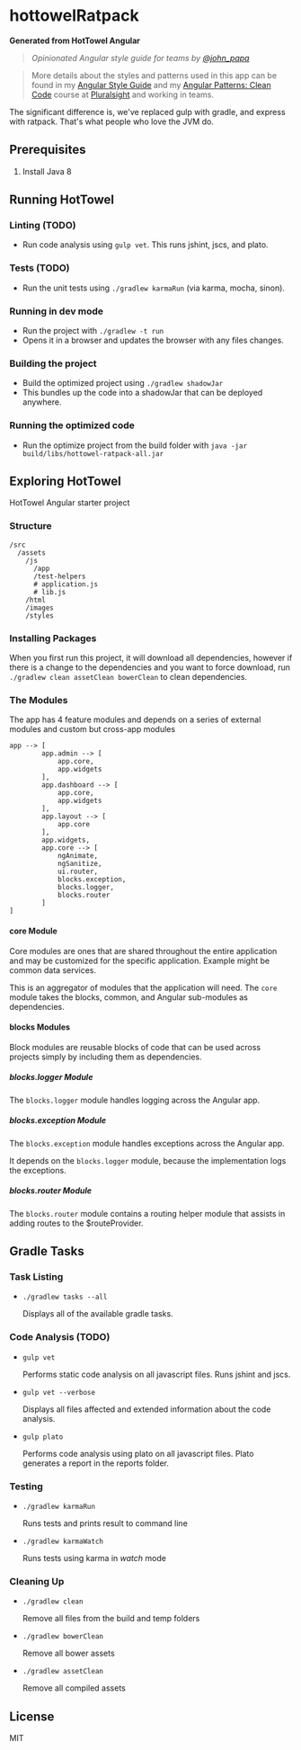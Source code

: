 # hottowelRatpack

**Generated from HotTowel Angular**

>*Opinionated Angular style guide for teams by [@john_papa](//twitter.com/john_papa)*

>More details about the styles and patterns used in this app can be found in my
[Angular Style Guide](https://github.com/johnpapa/angularjs-styleguide) and my [Angular Patterns:
Clean Code](http://jpapa.me/ngclean) course at [Pluralsight](http://pluralsight.com/training/Authors/Details/john-papa)
and working in teams.

The significant difference is, we've replaced gulp with gradle, and express with ratpack. That's what people who love the JVM do.

## Prerequisites

1. Install Java 8

## Running HotTowel

### Linting (TODO)
 - Run code analysis using `gulp vet`. This runs jshint, jscs, and plato.

### Tests (TODO)
 - Run the unit tests using `./gradlew karmaRun` (via karma, mocha, sinon).

### Running in dev mode
 - Run the project with `./gradlew -t run`
 - Opens it in a browser and updates the browser with any files changes.

### Building the project
 - Build the optimized project using `./gradlew shadowJar`
 - This bundles up the code into a shadowJar that can be deployed anywhere.

### Running the optimized code
 - Run the optimize project from the build folder with `java -jar build/libs/hottowel-ratpack-all.jar`

## Exploring HotTowel
HotTowel Angular starter project

### Structure

    /src
      /assets
        /js
          /app
          /test-helpers
          # application.js
          # lib.js
        /html
        /images
        /styles

### Installing Packages
When you first run this project, it will download all dependencies, however if there is a change to the dependencies
and you want to force download, run `./gradlew clean assetClean bowerClean` to clean dependencies.

### The Modules
The app has 4 feature modules and depends on a series of external modules and custom but cross-app modules

```
app --> [
        app.admin --> [
            app.core,
            app.widgets
        ],
        app.dashboard --> [
            app.core,
            app.widgets
        ],
        app.layout --> [
            app.core
        ],
        app.widgets,
        app.core --> [
            ngAnimate,
            ngSanitize,
            ui.router,
            blocks.exception,
            blocks.logger,
            blocks.router
        ]
]
```

#### core Module
Core modules are ones that are shared throughout the entire application and may be customized for the specific
application. Example might be common data services.

This is an aggregator of modules that the application will need. The `core` module takes the blocks, common, and
Angular sub-modules as dependencies.

#### blocks Modules
Block modules are reusable blocks of code that can be used across projects simply by including them as dependencies.

##### blocks.logger Module
The `blocks.logger` module handles logging across the Angular app.

##### blocks.exception Module
The `blocks.exception` module handles exceptions across the Angular app.

It depends on the `blocks.logger` module, because the implementation logs the exceptions.

##### blocks.router Module
The `blocks.router` module contains a routing helper module that assists in adding routes to the $routeProvider.

## Gradle Tasks

### Task Listing

- `./gradlew tasks --all`

    Displays all of the available gradle tasks.

### Code Analysis (TODO)

- `gulp vet`

    Performs static code analysis on all javascript files. Runs jshint and jscs.

- `gulp vet --verbose`

    Displays all files affected and extended information about the code analysis.

- `gulp plato`

    Performs code analysis using plato on all javascript files. Plato generates a report in the reports folder.

### Testing

- `./gradlew karmaRun`

    Runs tests and prints result to command line

- `./gradlew karmaWatch`

    Runs tests using karma in _watch_ mode

### Cleaning Up

- `./gradlew clean`

    Remove all files from the build and temp folders

- `./gradlew bowerClean`

    Remove all bower assets

- `./gradlew assetClean`

    Remove all compiled assets

## License

MIT

